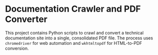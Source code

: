 # Documentation Crawler and PDF Converter

This project contains Python scripts to crawl and convert a technical documentation site into a single, consolidated PDF file. The process uses `chromedriver` for web automation and `wkhtmltopdf` for HTML-to-PDF conversion. 
